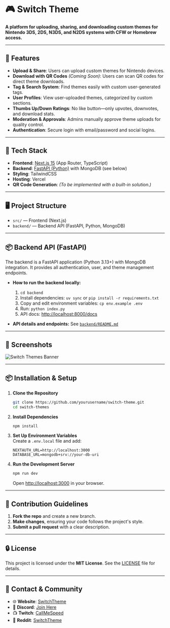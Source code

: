 # 🎮 Switch Theme

**A platform for uploading, sharing, and downloading custom themes for Nintendo 3DS, 2DS, N3DS, and N2DS systems with CFW or Homebrew access.**  

---

## 🌟 Features

- **Upload & Share**: Users can upload custom themes for Nintendo devices.  
- **Download with QR Codes** *(Coming Soon)*: Users can scan QR codes for direct theme downloads.  
- **Tag & Search System**: Find themes easily with custom user-generated tags.  
- **User Profiles**: View user-uploaded themes, categorized by custom sections.  
- **Thumbs Up/Down Ratings**: No like button—only upvotes, downvotes, and download stats.  
- **Moderation & Approvals**: Admins manually approve theme uploads for quality control.  
- **Authentication**: Secure login with email/password and social logins.  

---

## 🚀 Tech Stack

- **Frontend**: [Next.js 15](https://nextjs.org/) (App Router, TypeScript)  
- **Backend**: [FastAPI (Python)](https://fastapi.tiangolo.com/) with MongoDB (see below)  
- **Styling**: TailwindCSS  
- **Hosting**: Vercel  
- **QR Code Generation**: *(To be implemented with a built-in solution.)*  

---

## 🖥️ Project Structure

- `src/` — Frontend (Next.js)  
- `backend/` — Backend API (FastAPI, Python, MongoDB)  

---

## 📦 Backend API (FastAPI)

The backend is a FastAPI application (Python 3.13+) with MongoDB integration. It provides all authentication, user, and theme management endpoints.

- **How to run the backend locally:**
  1. `cd backend`
  2. Install dependencies: `uv sync` or `pip install -r requirements.txt`
  3. Copy and edit environment variables: `cp env.example .env`
  4. Run: `python index.py`
  5. API docs: [http://localhost:8000/docs](http://localhost:8000/docs)

- **API details and endpoints:** See [`backend/README.md`](backend/README.md)

---

## 📸 Screenshots

![Switch Themes Banner](https://github.com/anasahmed07/Switch-Theme/blob/main/public/banner.png)

---

## 📦 Installation & Setup

1. **Clone the Repository**  
   ```bash
   git clone https://github.com/yourusername/switch-theme.git
   cd switch-themes
   ```
2. **Install Dependencies**  
   ```bash
   npm install
   ```
3. **Set Up Environment Variables**  
   Create a `.env.local` file and add:  
   ```plaintext
   NEXTAUTH_URL=http://localhost:3000
   DATABASE_URL=mongodb+srv://your-db-uri
   ```
4. **Run the Development Server**  
   ```bash
   npm run dev
   ```
   Open [http://localhost:3000](http://localhost:3000) in your browser.

---

## 📜 Contribution Guidelines

1. **Fork the repo** and create a new branch.  
2. **Make changes**, ensuring your code follows the project's style.  
3. **Submit a pull request** with a clear description.  

---

## 🔒 License

This project is licensed under the **MIT License**. See the [LICENSE](LICENSE) file for details.

---

## 📢 Contact & Community

- 🌐 **Website**: [SwitchTheme](https://www.switchthemes.vercel.app)  
- 👾 **Discord**: [Join Here](https://discord.gg/BupA4phdVC)  
- 📺 **Twitch**: [CallMeSpeed](https://www.twitch.tv/CallMeSpeed)  
- 📰 **Reddit**: [SwitchTheme](https://www.reddit.com/r/SwitchTheme)
